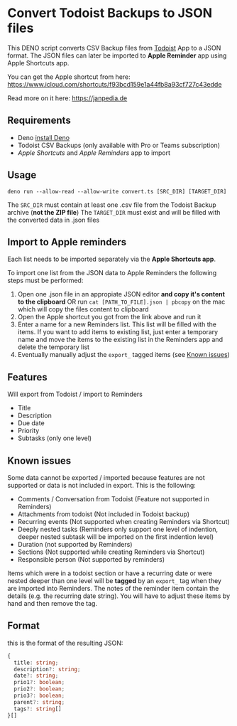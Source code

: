 # Convert Todoist Backups to JSON files

This DENO script converts CSV Backup files from [Todoist](https://todoist.com/) App to a JSON format.
The JSON files can later be imported to **Apple Reminder** app using Apple Shortcuts app.

You can get the Apple shortcut from here: https://www.icloud.com/shortcuts/f93bcd159e1a44fb8a93cf727c43edde

Read more on it here: https://janpedia.de

## Requirements
* Deno [install Deno](https://deno.com/)
* Todoist CSV Backups (only available with Pro or Teams subscription)
* *Apple Shortcuts* and *Apple Reminders* app to import

## Usage
```
deno run --allow-read --allow-write convert.ts [SRC_DIR] [TARGET_DIR]
```

The `SRC_DIR` must contain at least one .csv file from the Todoist Backup archive (**not the ZIP file**)
The `TARGET_DIR` must exist and will be filled with the converted data in .json files

## Import to Apple reminders
Each list needs to be imported separately via the **Apple Shortcuts app**.

To import one list from the JSON data to Apple Reminders the following steps must be performed:
1. Open one .json file in an appropiate JSON editor **and copy it's content to the clipboard** OR run `cat [PATH_TO_FILE].json | pbcopy` on the mac which will copy the files content to clipboard
1. Open the Apple shortcut you got from the link above and run it
1. Enter a name for a new Reminders list. This list will be filled with the items. If you want to add items to existing list, just enter a temporary name and move the items to the existing list in the Reminders app and delete the temporary list
1. Eventually manually adjust the `export_` tagged items (see [Known issues](#known-issues))

## Features
Will export from Todoist / import to Reminders
* Title
* Description
* Due date
* Priority
* Subtasks (only one level)

## Known issues
Some data cannot be exported / imported because features are not supported or data is not included in export. This is the following:
* Comments / Conversation from Todoist (Feature not supported in Reminders)
* Attachments from todoist (Not included in Todoist backup)
* Recurring events (Not supported when creating Reminders via Shortcut)
* Deeply nested tasks (Reminders only support one level of indention, deeper nested subtask will be imported on the first indention level)
* Duration (not supported by Reminders)
* Sections (Not supported while creating Reminders via Shortcut)
* Responsible person (Not supported by reminders)

Items which were in a todoist section or have a recurring date or were nested deeper than one level will be **tagged** by an `export_` tag when they are imported into Reminders. The notes of the reminder item contain the details (e.g. the recurring date string). You will have to adjust these items by hand and then remove the tag. 


## Format
this is the format of the resulting JSON:
```ts
{
  title: string;
  description?: string;
  date?: string;
  prio1?: boolean;
  prio2?: boolean;
  prio3?: boolean;
  parent?: string;
  tags?: string[]
}[]
```
